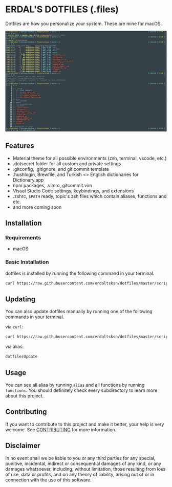 # ERDAL'S DOTFILES (.files)

Dotfiles are how you personalize your system. These are mine for macOS.

![Screenshot](/media/screenshot.png)

## Features

- Material theme for all possible environments (zsh, terminal, vscode, etc.)
- .dotsecret folder for all custom and private settings
- .gitconfig, .gitignore, and git commit template
- .hushlogin, Brewfile, and Turkish <> English dictionaries for Dictionary.app
- npm packages, .vimrc, gitcommit.vim
- Visual Studio Code settings, keybindings, and extensions
- .zshrc, `$PATH` ready, topic's zsh files which contain aliases, functions and
  etc.
- and more coming soon

## Installation

### Requirements

- macOS

### Basic Installation

dotfiles is installed by running the following command in your terminal.

```sh
curl https://raw.githubusercontent.com/erdaltsksn/dotfiles/master/scripts/install.sh | bash
```

## Updating

You can also update dotfiles manually by running one of the following commands
in your terminal.

via `curl`:

```sh
curl https://raw.githubusercontent.com/erdaltsksn/dotfiles/master/scripts/update.sh | bash
```

via alias:

```sh
dotfilesUpdate
```

## Usage

You can see all alias by running `alias` and all functions by running `functions`.
You should definitely check every subdirectory to learn more about this project.

## Contributing

If you want to contribute to this project and make it better, your help is very
welcome. See [CONTRIBUTING](docs/CONTRIBUTING.md) for more information.

## Disclaimer

In no event shall we be liable to you or any third parties for any special,
punitive, incidental, indirect or consequential damages of any kind, or any
damages whatsoever, including, without limitation, those resulting from loss of
use, data or profits, and on any theory of liability, arising out of or in
connection with the use of this software.
